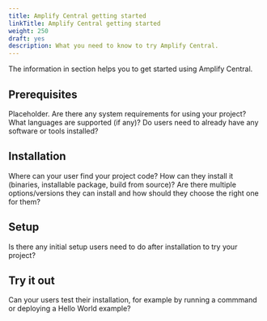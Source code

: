 ```yaml
---
title: Amplify Central getting started
linkTitle: Amplify Central getting started
weight: 250
draft: yes
description: What you need to know to try Amplify Central.
---
```


The information in section helps you to get started using Amplify Central.

## Prerequisites

Placeholder. Are there any system requirements for using your project? What languages are supported (if any)? Do users need to already have any software or tools installed?

## Installation

Where can your user find your project code? How can they install it (binaries, installable package, build from source)? Are there multiple options/versions they can install and how should they choose the right one for them?

## Setup

Is there any initial setup users need to do after installation to try your project?

## Try it out

Can your users test their installation, for example by running a commmand or deploying a Hello World example?
